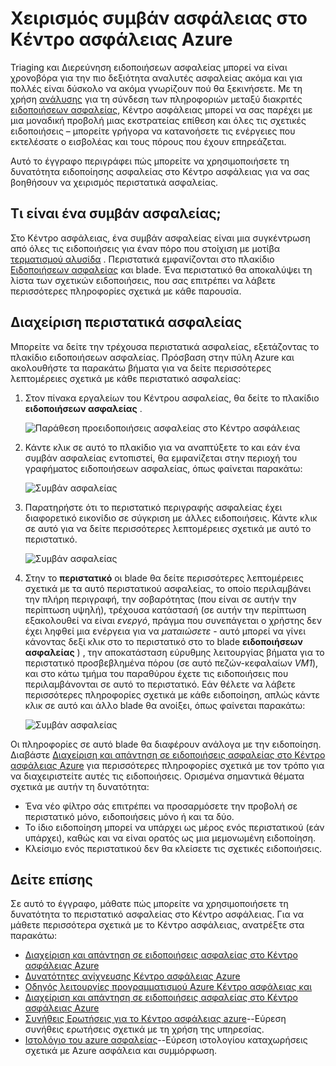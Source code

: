 <properties
   pageTitle="Χειρισμός συμβάν ασφάλειας στο Κέντρο ασφάλειας Azure | Microsoft Azure"
   description="Αυτό το έγγραφο σάς βοηθά να χρησιμοποιήσετε δυνατότητες Κέντρο ασφάλειας Azure για το χειρισμό περιστατικά ασφαλείας."
   services="security-center"
   documentationCenter="na"
   authors="YuriDio"
   manager="swadhwa"
   editor=""/>

<tags
   ms.service="security-center"
   ms.topic="hero-article"
   ms.devlang="na"
   ms.tgt_pltfrm="na"
   ms.workload="na"
   ms.date="10/18/2016"
   ms.author="yurid"/>

# <a name="handling-security-incident-in-azure-security-center"></a>Χειρισμός συμβάν ασφάλειας στο Κέντρο ασφάλειας Azure 
Triaging και Διερεύνηση ειδοποιήσεων ασφαλείας μπορεί να είναι χρονοβόρα για την πιο δεξιότητα αναλυτές ασφαλείας ακόμα και για πολλές είναι δύσκολο να ακόμα γνωρίζουν πού θα ξεκινήσετε. Με τη χρήση [ανάλυσης](security-center-detection-capabilities.md) για τη σύνδεση των πληροφοριών μεταξύ διακριτές [ειδοποιήσεων ασφαλείας](security-center-managing-and-responding-alerts.md), Κέντρο ασφάλειας μπορεί να σας παρέχει με μια μοναδική προβολή μιας εκστρατείας επίθεση και όλες τις σχετικές ειδοποιήσεις – μπορείτε γρήγορα να κατανοήσετε τις ενέργειες που εκτελέσατε ο εισβολέας και τους πόρους που έχουν επηρεάζεται.

Αυτό το έγγραφο περιγράφει πώς μπορείτε να χρησιμοποιήσετε τη δυνατότητα ειδοποίησης ασφαλείας στο Κέντρο ασφάλειας για να σας βοηθήσουν να χειρισμός περιστατικά ασφαλείας.


## <a name="what-is-a-security-incident"></a>Τι είναι ένα συμβάν ασφαλείας;

Στο Κέντρο ασφάλειας, ένα συμβάν ασφαλείας είναι μια συγκέντρωση από όλες τις ειδοποιήσεις για έναν πόρο που στοίχιση με μοτίβα [τερματισμού αλυσίδα](https://blogs.technet.microsoft.com/office365security/addressing-your-cxos-top-five-cloud-security-concerns/) . Περιστατικά εμφανίζονται στο πλακίδιο [Ειδοποιήσεων ασφαλείας](security-center-managing-and-responding-alerts.md) και blade. Ένα περιστατικό θα αποκαλύψει τη λίστα των σχετικών ειδοποιήσεις, που σας επιτρέπει να λάβετε περισσότερες πληροφορίες σχετικά με κάθε παρουσία.

## <a name="managing-security-incidents"></a>Διαχείριση περιστατικά ασφαλείας

Μπορείτε να δείτε την τρέχουσα περιστατικά ασφαλείας, εξετάζοντας το πλακίδιο ειδοποιήσεων ασφαλείας. Πρόσβαση στην πύλη Azure και ακολουθήστε τα παρακάτω βήματα για να δείτε περισσότερες λεπτομέρειες σχετικά με κάθε περιστατικό ασφαλείας:

1. Στον πίνακα εργαλείων του Κέντρου ασφαλείας, θα δείτε το πλακίδιο **ειδοποιήσεων ασφαλείας** .

    ![Παράθεση προειδοποιήσεις ασφαλείας στο Κέντρο ασφάλειας](./media/security-center-incident/security-center-incident-fig1.png)

2.  Κάντε κλικ σε αυτό το πλακίδιο για να αναπτύξετε το και εάν ένα συμβάν ασφαλείας εντοπιστεί, θα εμφανίζεται στην περιοχή του γραφήματος ειδοποιήσεων ασφαλείας, όπως φαίνεται παρακάτω:

    ![Συμβάν ασφαλείας](./media/security-center-incident/security-center-incident-fig2.png)

3.  Παρατηρήστε ότι το περιστατικό περιγραφής ασφαλείας έχει διαφορετικό εικονίδιο σε σύγκριση με άλλες ειδοποιήσεις. Κάντε κλικ σε αυτό για να δείτε περισσότερες λεπτομέρειες σχετικά με αυτό το περιστατικό.

    ![Συμβάν ασφαλείας](./media/security-center-incident/security-center-incident-fig3.png)

4.  Στην το **περιστατικό** οι blade θα δείτε περισσότερες λεπτομέρειες σχετικά με τα αυτό περιστατικού ασφαλείας, το οποίο περιλαμβάνει την πλήρη περιγραφή, την σοβαρότητας (που είναι σε αυτήν την περίπτωση υψηλή), τρέχουσα κατάστασή (σε αυτήν την περίπτωση εξακολουθεί να είναι *ενεργό*, πράγμα που συνεπάγεται ο χρήστης δεν έχει ληφθεί μια ενέργεια για να *ματαιώσετε* - αυτό μπορεί να γίνει κάνοντας δεξί κλικ στο το περιστατικό στο το blade **ειδοποιήσεων ασφαλείας** ) , την αποκατάσταση εύρυθμης λειτουργίας βήματα για το περιστατικό προσβεβλημένα πόρου (σε αυτό πεζών-κεφαλαίων *VM1*), και στο κάτω τμήμα του παραθύρου έχετε τις ειδοποιήσεις που περιλαμβάνονται σε αυτό το περιστατικό. Εάν θέλετε να λάβετε περισσότερες πληροφορίες σχετικά με κάθε ειδοποίηση, απλώς κάντε κλικ σε αυτό και άλλο blade θα ανοίξει, όπως φαίνεται παρακάτω:

    ![Συμβάν ασφαλείας](./media/security-center-incident/security-center-incident-fig4.png)

Οι πληροφορίες σε αυτό blade θα διαφέρουν ανάλογα με την ειδοποίηση. Διαβάστε [Διαχείριση και απάντηση σε ειδοποιήσεις ασφαλείας στο Κέντρο ασφάλειας Azure](security-center-managing-and-responding-alerts.md) για περισσότερες πληροφορίες σχετικά με τον τρόπο για να διαχειριστείτε αυτές τις ειδοποιήσεις. Ορισμένα σημαντικά θέματα σχετικά με αυτήν τη δυνατότητα:

- Ένα νέο φίλτρο σάς επιτρέπει να προσαρμόσετε την προβολή σε περιστατικό μόνο, ειδοποιήσεις μόνο ή και τα δύο. 
- Το ίδιο ειδοποίηση μπορεί να υπάρχει ως μέρος ενός περιστατικού (εάν υπάρχει), καθώς και να είναι ορατός ως μια μεμονωμένη ειδοποίηση. 
- Κλείσιμο ενός περιστατικού δεν θα κλείσετε τις σχετικές ειδοποιήσεις.

## <a name="see-also"></a>Δείτε επίσης

Σε αυτό το έγγραφο, μάθατε πώς μπορείτε να χρησιμοποιήσετε τη δυνατότητα το περιστατικό ασφαλείας στο Κέντρο ασφάλειας. Για να μάθετε περισσότερα σχετικά με το Κέντρο ασφάλειας, ανατρέξτε στα παρακάτω:

- [Διαχείριση και απάντηση σε ειδοποιήσεις ασφαλείας στο Κέντρο ασφάλειας Azure](security-center-managing-and-responding-alerts.md)
- [Δυνατότητες ανίχνευσης Κέντρο ασφάλειας Azure](security-center-detection-capabilities.md)
- [Οδηγός λειτουργίες προγραμματισμού Azure Κέντρο ασφάλειας και](security-center-planning-and-operations-guide.md)
- [Διαχείριση και απάντηση σε ειδοποιήσεις ασφαλείας στο Κέντρο ασφάλειας Azure](security-center-managing-and-responding-alerts.md)
- [Συνήθεις Ερωτήσεις για το Κέντρο ασφάλειας azure](security-center-faq.md)--Εύρεση συνήθεις ερωτήσεις σχετικά με τη χρήση της υπηρεσίας.
- [Ιστολόγιο του azure ασφαλείας](http://blogs.msdn.com/b/azuresecurity/)--Εύρεση ιστολογίου καταχωρήσεις σχετικά με Azure ασφάλεια και συμμόρφωση.
